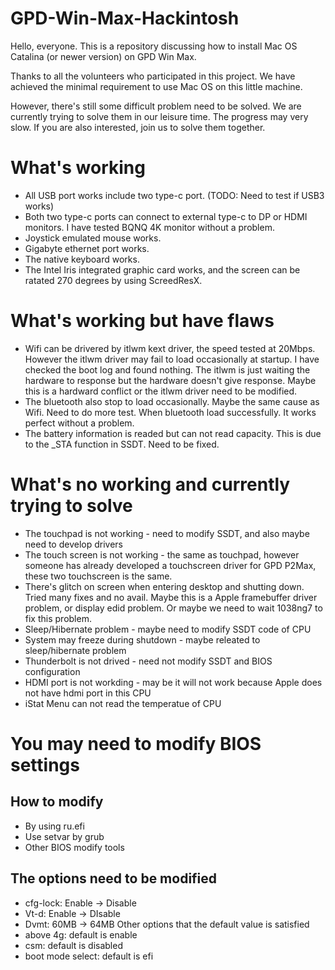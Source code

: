 # GPD-Win-Max-Hackintosh
Hello, everyone. This is a repository discussing how to install Mac OS Catalina (or newer version) on GPD Win Max.

Thanks to all the volunteers who participated in this project. We have achieved the minimal requirement to use Mac OS on this little machine.

However, there's still some difficult problem need to be solved. We are currently trying to solve them in our leisure time. The progress may very slow. If you are also interested, join us to solve them together.

# What's working
* All USB port works include two type-c port. (TODO: Need to test if USB3 works)
* Both two type-c ports can connect to external type-c to DP or HDMI monitors. I have tested BQNQ 4K monitor without a problem.
* Joystick emulated mouse works.
* Gigabyte ethernet port works.
* The native keyboard works.
* The Intel Iris integrated graphic card works, and the screen can be ratated 270 degrees by using ScreedResX.
# What's working but have flaws 
* Wifi can be drivered by itlwm kext driver, the speed tested at 20Mbps. However the itlwm driver may fail to load occasionally at startup. I have checked the boot log and found nothing. The itlwm is just waiting the hardware to response but the hardware doesn't give response. Maybe this is a hardward conflict or the itlwm driver need to be modified.
* The bluetooth also stop to load occasionally. Maybe the same cause as Wifi. Need to do more test. When bluetooth load successfully. It works perfect without a problem.
* The battery information is readed but can not read capacity. This is due to the _STA function in SSDT. Need to be fixed.
# What's no working and currently trying to solve
* The touchpad is not working - need to modify SSDT, and also maybe need to develop drivers
* The touch screen is not working - the same as touchpad, however someone has already developed a touchscreen driver for GPD P2Max, these two touchscreen is the same.
* There's glitch on screen when entering desktop and shutting down. Tried many fixes and no avail. Maybe this is a Apple framebuffer driver problem, or display edid problem. Or maybe we need to wait 1038ng7 to fix this problem.
* Sleep/Hibernate problem - maybe need to modify SSDT code of CPU
* System may freeze during shutdown - maybe releated to sleep/hibernate problem
* Thunderbolt is not drived - need not modify SSDT and BIOS configuration
* HDMI port is not workding - may be it will not work because Apple does not have hdmi port in this CPU
* iStat Menu can not read the temperatue of CPU


# You may need to modify BIOS settings
## How to modify
* By using ru.efi
* Use setvar by grub
* Other BIOS modify tools
## The options need to be modified
* cfg-lock: Enable -> Disable
* Vt-d: Enable -> DIsable
* Dvmt: 60MB -> 64MB
Other options that the default value is satisfied
* above 4g: default is enable
* csm: default is disabled
* boot mode select: default is efi
